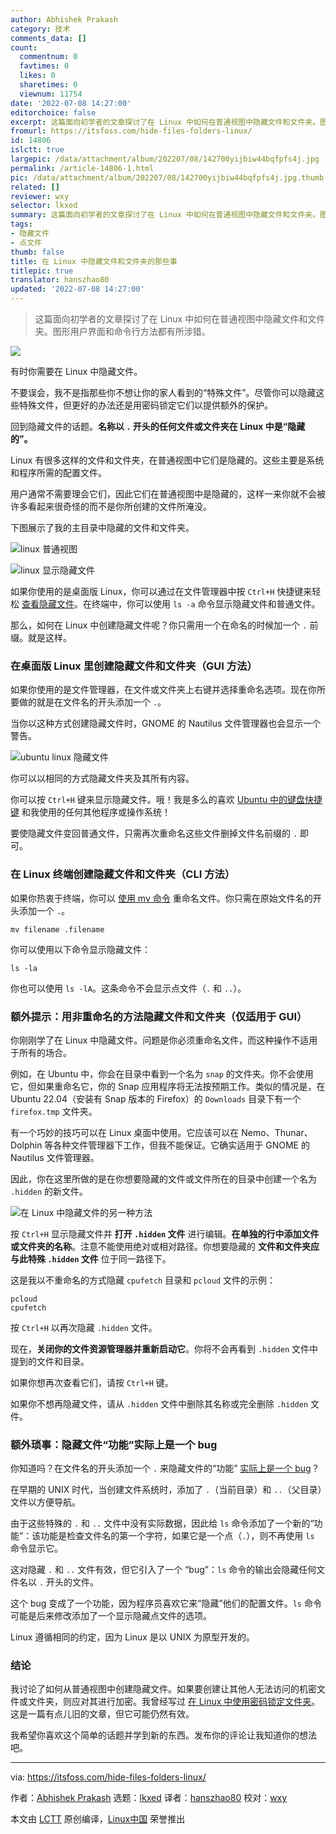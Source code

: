 ```yaml
---
author: Abhishek Prakash
category: 技术
comments_data: []
count:
  commentnum: 0
  favtimes: 0
  likes: 0
  sharetimes: 0
  viewnum: 11754
date: '2022-07-08 14:27:00'
editorchoice: false
excerpt: 这篇面向初学者的文章探讨了在 Linux 中如何在普通视图中隐藏文件和文件夹。图形用户界面和命令行方法都有所涉猎。
fromurl: https://itsfoss.com/hide-files-folders-linux/
id: 14806
islctt: true
largepic: /data/attachment/album/202207/08/142700yijbiw44bqfpfs4j.jpg
permalink: /article-14806-1.html
pic: /data/attachment/album/202207/08/142700yijbiw44bqfpfs4j.jpg.thumb.jpg
related: []
reviewer: wxy
selector: lkxed
summary: 这篇面向初学者的文章探讨了在 Linux 中如何在普通视图中隐藏文件和文件夹。图形用户界面和命令行方法都有所涉猎。
tags:
- 隐藏文件
- 点文件
thumb: false
title: 在 Linux 中隐藏文件和文件夹的那些事
titlepic: true
translator: hanszhao80
updated: '2022-07-08 14:27:00'
---
```



> 
> 这篇面向初学者的文章探讨了在 Linux 中如何在普通视图中隐藏文件和文件夹。图形用户界面和命令行方法都有所涉猎。
> 
> 
> 


![](/data/attachment/album/202207/08/142700yijbiw44bqfpfs4j.jpg)


有时你需要在 Linux 中隐藏文件。


不要误会，我不是指那些你不想让你的家人看到的“特殊文件”。尽管你可以隐藏这些特殊文件，但更好的办法还是用密码锁定它们以提供额外的保护。


回到隐藏文件的话题。**名称以 `.` 开头的任何文件或文件夹在 Linux 中是“隐藏的”。**


Linux 有很多这样的文件和文件夹，在普通视图中它们是隐藏的。这些主要是系统和程序所需的配置文件。


用户通常不需要理会它们，因此它们在普通视图中是隐藏的，这样一来你就不会被许多看起来很奇怪的而不是你所创建的文件所淹没。


下图展示了我的主目录中隐藏的文件和文件夹。


![linux 普通视图](/data/attachment/album/202207/08/143102xlygupolm6gmemmn.png)


![linux 显示隐藏文件](/data/attachment/album/202207/08/143103ibb0qtcmrv5715hc.png)


如果你使用的是桌面版 Linux，你可以通过在文件管理器中按 `Ctrl+H` 快捷键来轻松 [查看隐藏文件](https://itsfoss.com/hide-folders-and-show-hidden-files-in-ubuntu-beginner-trick/)。在终端中，你可以使用 `ls -a` 命令显示隐藏文件和普通文件。


那么，如何在 Linux 中创建隐藏文件呢？你只需用一个在命名的时候加一个 `.` 前缀。就是这样。


### 在桌面版 Linux 里创建隐藏文件和文件夹（GUI 方法）


如果你使用的是文件管理器，在文件或文件夹上右键并选择重命名选项。现在你所要做的就是在文件名的开头添加一个 `.`。


当你以这种方式创建隐藏文件时，GNOME 的 Nautilus 文件管理器也会显示一个警告。


![ubuntu linux 隐藏文件](/data/attachment/album/202207/08/143103gbuwb9b3y9js5ok3.png)


你可以以相同的方式隐藏文件夹及其所有内容。


你可以按 `Ctrl+H` 键来显示隐藏文件。哦！我是多么的喜欢 [Ubuntu 中的键盘快捷键](https://itsfoss.com/ubuntu-shortcuts/) 和我使用的任何其他程序或操作系统！


要使隐藏文件变回普通文件，只需再次重命名这些文件删掉文件名前缀的 `.` 即可。


### 在 Linux 终端创建隐藏文件和文件夹（CLI 方法）


如果你热衷于终端，你可以 [使用 mv 命令](https://linuxhandbook.com/mv-command/) 重命名文件。你只需在原始文件名的开头添加一个 `.`。



```
mv filename .filename

```

你可以使用以下命令显示隐藏文件：



```
ls -la

```

你也可以使用 `ls -lA`。这条命令不会显示点文件（`.` 和 `..`）。


### 额外提示：用非重命名的方法隐藏文件和文件夹（仅适用于 GUI）


你刚刚学了在 Linux 中隐藏文件。问题是你必须重命名文件，而这种操作不适用于所有的场合。


例如，在 Ubuntu 中，你会在目录中看到一个名为 `snap` 的文件夹。你不会使用它，但如果重命名它，你的 Snap 应用程序将无法按预期工作。类似的情况是，在 Ubuntu 22.04（安装有 Snap 版本的 Firefox）的 `Downloads` 目录下有一个 `firefox.tmp` 文件夹。


有一个巧妙的技巧可以在 Linux 桌面中使用。它应该可以在 Nemo、Thunar、Dolphin 等各种文件管理器下工作，但我不能保证。它确实适用于 GNOME 的 Nautilus 文件管理器。


因此，你在这里所做的是在你想要隐藏的文件或文件所在的目录中创建一个名为 `.hidden` 的新文件。


![在 Linux 中隐藏文件的另一种方法](/data/attachment/album/202207/08/143103mbhjwgooufjhbzzu.png)


按 `Ctrl+H` 显示隐藏文件并 **打开 `.hidden` 文件** 进行编辑。**在单独的行中添加文件或文件夹的名称**。注意不能使用绝对或相对路径。你想要隐藏的 **文件和文件夹应与此特殊 `.hidden` 文件** 位于同一路径下。


这是我以不重命名的方式隐藏 `cpufetch` 目录和 `pcloud` 文件的示例：



```
pcloud
cpufetch

```

按 `Ctrl+H` 以再次隐藏 `.hidden` 文件。


现在，**关闭你的文件资源管理器并重新启动它**。你将不会再看到 `.hidden` 文件中提到的文件和目录。


如果你想再次查看它们，请按 `Ctrl+H` 键。


如果你不想再隐藏文件，请从 `.hidden` 文件中删除其名称或完全删除 `.hidden` 文件。


### 额外琐事：隐藏文件“功能”实际上是一个 bug


你知道吗？在文件名的开头添加一个 `.` 来隐藏文件的“功能” [实际上是一个 bug](https://linux-audit.com/linux-history-how-dot-files-became-hidden-files/)？


在早期的 UNIX 时代，当创建文件系统时，添加了 `.`（当前目录）和 `..`（父目录）文件以方便导航。


由于这些特殊的 `.` 和 `..` 文件中没有实际数据，因此给 `ls` 命令添加了一个新的“功能”：该功能是检查文件名的第一个字符，如果它是一个点（`.`），则不再使用 `ls` 命令显示它。


这对隐藏 `.` 和 `..` 文件有效，但它引入了一个 “bug”：`ls` 命令的输出会隐藏任何文件名以 `.` 开头的文件。


这个 bug 变成了一个功能，因为程序员喜欢它来“隐藏”他们的配置文件。`ls` 命令可能是后来修改添加了一个显示隐藏点文件的选项。


Linux 遵循相同的约定，因为 Linux 是以 UNIX 为原型开发的。


### 结论


我讨论了如何从普通视图中创建隐藏文件。如果要创建让其他人无法访问的机密文件或文件夹，则应对其进行加密。我曾经写过 [在 Linux 中使用密码锁定文件夹](https://itsfoss.com/password-protect-folder-linux/)。这是一篇有点儿旧的文章，但它可能仍然有效。


我希望你喜欢这个简单的话题并学到新的东西。发布你的评论让我知道你的想法吧。




---


via: <https://itsfoss.com/hide-files-folders-linux/>


作者：[Abhishek Prakash](https://itsfoss.com/author/abhishek/) 选题：[lkxed](https://github.com/lkxed) 译者：[hanszhao80](https://github.com/hanszhao80) 校对：[wxy](https://github.com/wxy)


本文由 [LCTT](https://github.com/LCTT/TranslateProject) 原创编译，[Linux中国](https://linux.cn/) 荣誉推出